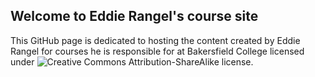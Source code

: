 ## Welcome to Eddie Rangel's course site

This GitHub page is dedicated to hosting the content created by Eddie Rangel for courses
he is responsible for at Bakersfield College licensed under ![Creative Commons Attribution-ShareAlike license](https://github.com/creativecommons/cc-cert-edu/blob/master/images/cc-by-sa-88x31.png "CC BY-SA").
